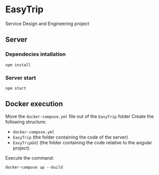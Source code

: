 # EasyTrip
Service Design and Engineering project

## Server
### Dependecies intallation
```
npm install
```
### Server start
```
npm start
```

## Docker execution
Move the `docker-compose.yml` file out of the `EasyTrip` folder
Create the following structure:
 - `docker-compose.yml`
 - `EasyTrip` (the folder containing the code of the server)
 - `EasyTripGUI` (the folder containing the code relative to the angular project)

Execute the command:
```
docker-compose up --build
```